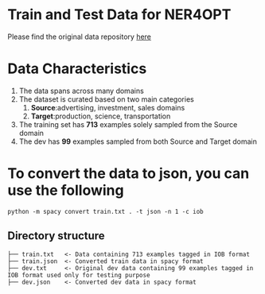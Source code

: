 # Train and Test Data for NER4OPT

Please find the original data repository [here](https://github.com/nl4opt/nl4opt-subtask1-baseline/tree/main/data)

# Data Characteristics

1. The data spans across many domains
2. The dataset is curated based on two main categories 
   1. __Source__:advertising, investment, sales domains 
   2. __Target__:production, science, transportation 
3. The training set has __713__ examples solely sampled from the Source domain 
4. The dev has __99__ examples sampled from both Source and Target domain

# To convert the data to json, you can use the following
```
python -m spacy convert train.txt . -t json -n 1 -c iob
```

## Directory structure
```
├── train.txt   <- Data containing 713 examples tagged in IOB format
├── train.json  <- Converted train data in spacy format
├── dev.txt     <- Original dev data containing 99 examples tagged in IOB format used only for testing purpose
├── dev.json    <- Converted dev data in spacy format
```
